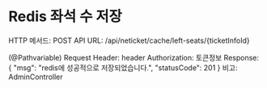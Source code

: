 # Redis 좌석 수 저장

HTTP 메서드: POST
API URL: /api/neticket/cache/left-seats/{ticketInfoId}

(@Pathvariable)
Request Header: header
Authorization: 토큰정보
Response: {
    "msg": "redis에 성공적으로 저장되었습니다.",
    "statusCode": 201
}
비고: AdminController